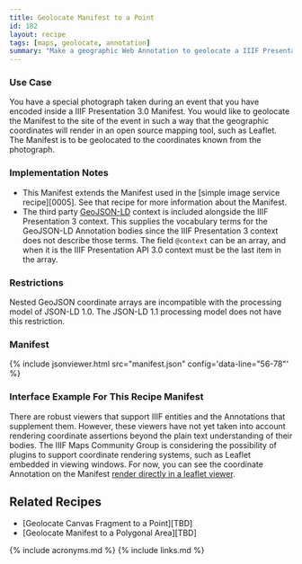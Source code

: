 ```yaml
---
title: Geolocate Manifest to a Point
id: 182
layout: recipe
tags: [maps, geolocate, annotation]
summary: "Make a geographic Web Annotation to geolocate a IIIF Presentation API 3.0 Manifest to a geographic point."
---
```


### Use Case 
You have a special photograph taken during an event that you have encoded inside a IIIF Presentation 3.0 Manifest. You would like to geolocate the Manifest to the site of the event in such a way that the geographic coordinates will render in an open source mapping tool, such as Leaflet. The Manifest is to be geolocated to the coordinates known from the photograph.  

### Implementation Notes
* This Manifest extends the Manifest used in the [simple image service recipe][0005]. See that recipe for more information about the Manifest.
* The third party [GeoJSON-LD](https://geojson.org/geojson-ld/) context is included alongside the IIIF Presentation 3 context. This supplies the vocabulary terms for the GeoJSON-LD Annotation bodies since the IIIF Presentation 3 context does not describe those terms. The field `@context` can be an array, and when it is the IIIF Presentation API 3.0 context must be the last item in the array.  

### Restrictions
Nested GeoJSON coordinate arrays are incompatible with the processing model of JSON-LD 1.0. The JSON-LD 1.1 processing model does not have this restriction.

### Manifest

{% include jsonviewer.html src="manifest.json" config='data-line="56-78"' %}

### Interface Example For This Recipe Manifest
There are robust viewers that support IIIF entities and the Annotations that supplement them.  However, these viewers have not yet taken into account rendering coordinate assertions beyond the plain text understanding of their bodies.  The IIIF Maps Community Group is considering the possibility of plugins to support coordinate rendering systems, such as Leaflet embedded in viewing windows.  For now, you can see the coordinate Annotation on the Manifest [render directly in a leaflet viewer](http://geo.rerum.io/geolocate/viewAnnotations.html?manifest=https://preview.iiif.io/cookbook/0182-geolocated-simple-manifest/recipe/0182-geolocated-simple-manifest/manifest.json).

## Related Recipes
* [Geolocate Canvas Fragment to a Point][TBD]
* [Geolocate Manifest to a Polygonal Area][TBD]

{% include acronyms.md %}
{% include links.md %}
